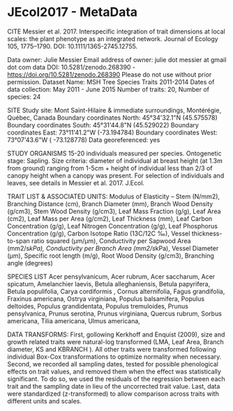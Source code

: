 # JEcol2017 - MetaData

CITE Messier et al. 2017. Interspecific integration of trait dimensions at local scales: the plant phenotype as an integrated network. Journal of Ecology 105, 1775–1790. DOI: 10.1111/1365-2745.12755.

Data owner: Julie Messier
Email address of owner: julie dot messier at gmail dot com
data DOI: 10.5281/zenodo.268390 - https://doi.org/10.5281/zenodo.268390
Please do not use without prior permission. 
Dataset Name: MSH Tree Species Traits 2011-2014
Dates of data collection: May 2011 - June 2015
Number of traits: 20, Number of species: 24

SITE
Study site: Mont Saint-Hilaire & immediate surroundings, Montérégie, Québec, Canada
Boundary coordinates North: 45°34'32.1"N (45.575578)
Boundary coordinates South: 45°31'44.8"N (45.529022)
Boundary coordinates East: 73°11'41.2"W (-73.194784)
Boundary coordinates West: 73°07'43.6"W ( -73.128778)
Data georeferenced: yes

STUDY ORGANISMS 
15-20 individuals measured per species. Ontogenetic stage: Sapling. Size criteria: diameter of individual at breast height (at 1.3m from ground) ranging from 1-5cm + height of individual less than 2/3 of canopy height when a canopy was present. For selection of individuals and leaves, see details in Messier et al. 2017. J.Ecol. 

TRAIT LIST & ASSOCIATED UNITS:
Modulus of Elasticity – Stem (N/mm2), Branching Distance (cm), Branch Diameter (mm), Branch Wood Density (g/cm3), Stem Wood Density (g/cm3), Leaf Mass Fraction (g/g), Leaf Area (cm2), Leaf Mass per Area (g/cm2), Leaf Thickness (mm), Leaf Carbon Concentration (g/g), Leaf Nitrogen Concentration (g/g), Leaf Phosphorus Concentration (g/g), Carbon Isotope Ratio (13C/12C ‰), Vessel thickness-to-span ratio squared (μm/μm), Conductivity per Sapwood Area (mm2/s*kPa), Conductivity per Branch Area (mm2/s*kPa), Vessel Diameter (μm), Specific root length (m/g), Root Wood Density (g/cm3), Branching angle (degrees)

SPECIES LIST
Acer pensylvanicum, Acer rubrum, Acer saccharum, Acer spicatum, Amelanchier laevis, Betula alleghaniensis, Betula papyrifera, Betula populifolia, Carya cordiformis , Cornus alternifolia, Fagus grandifolia, Fraxinus americana, Ostrya virginiana, Populus balsamifera, Populus deltoides, Populus grandidentata, Populus tremuloides, Prunus pensylvanica, Prunus serotina, Prunus virginiana, Quercus rubrum, Sorbus americana, Tilia americana, Ulmus americana, 

DATA TRANSFORMS:
First, gollowing Kerkhoff and Enquist (2009), size and growth related traits were natural-log transformed (LMA, Leaf Area, Branch diameter, KS and KBRANCH ). All other traits were transformed following individual Box-Cox transformations to optimize normality when necessary. Second, we recorded all sampling dates, tested for possible phenological effects on trait values, and removed them when the effect was statistically significant. To do so, we used the residuals of the regression between each trait and the sampling date in lieu of the uncorrected trait value. Last, data were standardized (z-transformed) to allow comparison across traits with different units and scales. 
